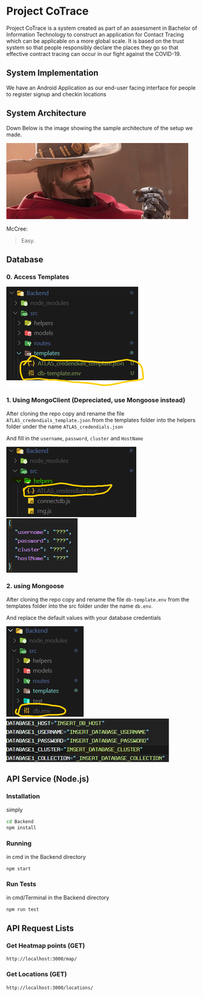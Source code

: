 # Project CoTrace

Project CoTrace is a system created as part of an assessment in Bachelor of Information Technology to construct an application for Contact Tracing which can be applicable on a more global scale. It is based on the trust system so that people responsibly declare the places they go so that effective contract tracing can occur in our fight against the COVID-19.

## System Implementation

We have an Android Application as our end-user facing interface for people to register signup
and checkin locations

## System Architecture

Down Below is the image showing the sample architecture of the setup we made.

![til](./Resource/mccree.gif)

McCree:

> Easy.

## Database

### 0. Access Templates

![til2](./Resource/templates_location.png)

### 1. Using MongoClient (Depreciated, use Mongoose instead)

After cloning the repo copy and rename the file `ATLAS_credendials_template.json` from the templates folder into the helpers folder under the name `ATLAS_credendials.json`

And fill in the `username`, `password`, `cluster` and `HostName`

![til2](./Resource/helpers.png) ![til2](./Resource/credentials_template_json.png)

### 2. using Mongoose

After cloning the repo copy and rename the file `db-template.env` from the templates folder into the src folder under the name `db.env`.

And replace the default values with your database credentials

![til2](./Resource/db.env.png) ![til2](./Resource/dbenv_template.png)

## API Service (Node.js)

### Installation

simply

```bash
cd Backend
npm install
```

### Running

in cmd in the Backend directory

```bash
npm start
```

### Run Tests

in cmd/Terminal in the Backend directory

```bash
npm run test
```

## API Request Lists

### Get Heatmap points (GET)

```url
http://localhost:3000/map/
```

### Get Locations (GET)

```url
http://localhost:3000/locations/
```
